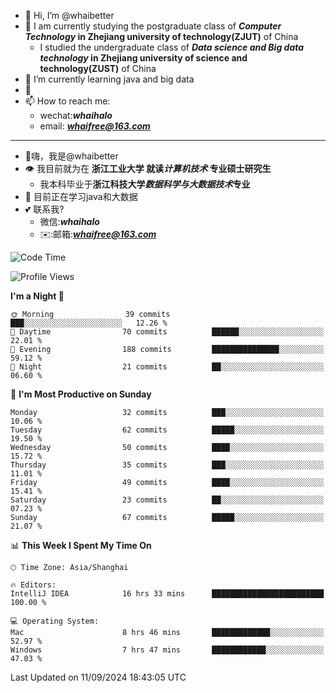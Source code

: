 - 👋 Hi, I’m @whaibetter
- 👀 I am currently studying the postgraduate class of ***Computer Technology* in Zhejiang university of technology(ZJUT)** of China
  -  I studied the undergraduate class of ***Data science and Big data technology* in Zhejiang university of science and technology(ZUST)** of China
- 🌱 I’m currently learning java and big data
- 💞️ 
- 📫 How to reach me: 
  - wechat:***whaihalo***
  - email: ***whaifree@163.com***
 ------------------------
- 👋嗨，我是@whaibetter
- 👁 我目前就为在 **浙江工业大学 就读*计算机技术* 专业硕士研究生**
  - 我本科毕业于**浙江科技大学*数据科学与大数据技术*专业**
- 🌴 目前正在学习java和大数据
- 💕 联系我?
  - 微信:***whaihalo***
  - ✉️:邮箱:***whaifree@163.com***

<!--START_SECTION:waka-->
![Code Time](http://img.shields.io/badge/Code%20Time-438%20hrs%2046%20mins-blue)

![Profile Views](http://img.shields.io/badge/Profile%20Views-7-blue)

**I'm a Night 🦉** 

```text
🌞 Morning                39 commits          ███░░░░░░░░░░░░░░░░░░░░░░   12.26 % 
🌆 Daytime                70 commits          ██████░░░░░░░░░░░░░░░░░░░   22.01 % 
🌃 Evening                188 commits         ███████████████░░░░░░░░░░   59.12 % 
🌙 Night                  21 commits          ██░░░░░░░░░░░░░░░░░░░░░░░   06.60 % 
```
📅 **I'm Most Productive on Sunday** 

```text
Monday                   32 commits          ███░░░░░░░░░░░░░░░░░░░░░░   10.06 % 
Tuesday                  62 commits          █████░░░░░░░░░░░░░░░░░░░░   19.50 % 
Wednesday                50 commits          ████░░░░░░░░░░░░░░░░░░░░░   15.72 % 
Thursday                 35 commits          ███░░░░░░░░░░░░░░░░░░░░░░   11.01 % 
Friday                   49 commits          ████░░░░░░░░░░░░░░░░░░░░░   15.41 % 
Saturday                 23 commits          ██░░░░░░░░░░░░░░░░░░░░░░░   07.23 % 
Sunday                   67 commits          █████░░░░░░░░░░░░░░░░░░░░   21.07 % 
```


📊 **This Week I Spent My Time On** 

```text
🕑︎ Time Zone: Asia/Shanghai

🔥 Editors: 
IntelliJ IDEA            16 hrs 33 mins      █████████████████████████   100.00 % 

💻 Operating System: 
Mac                      8 hrs 46 mins       █████████████░░░░░░░░░░░░   52.97 % 
Windows                  7 hrs 47 mins       ████████████░░░░░░░░░░░░░   47.03 % 
```


 Last Updated on 11/09/2024 18:43:05 UTC
<!--END_SECTION:waka-->
